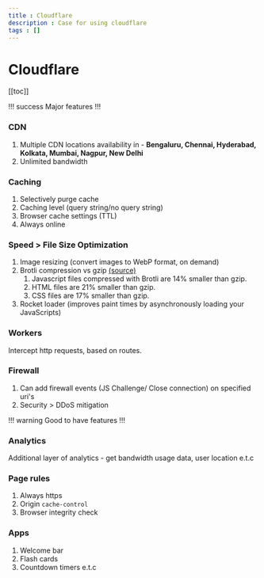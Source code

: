 ```yaml
---
title : Cloudflare
description : Case for using cloudflare
tags : []
---
```


# Cloudflare

[[toc]]

!!! success Major features
!!!

### CDN
1. Multiple CDN locations availability in - __Bengaluru, Chennai, Hyderabad, Kolkata, Mumbai, Nagpur, New Delhi__
2. Unlimited bandwidth

### Caching
1. Selectively purge cache
2. Caching level (query string/no query string)
3. Browser cache settings (TTL)
4. Always online

### Speed > File Size Optimization
1. Image resizing (convert images to WebP format, on demand)
2. Brotli compression vs gzip [(source)](https://medium.com/oyotech/how-brotli-compression-gave-us-37-latency-improvement-14d41e50fee4)
   1. Javascript files compressed with Brotli are 14% smaller than gzip.
   2. HTML files are 21% smaller than gzip.
   3. CSS files are 17% smaller than gzip.
3. Rocket loader (improves paint times by asynchronously loading your JavaScripts)

### Workers
Intercept http requests, based on routes.

### Firewall
1. Can add firewall events (JS Challenge/ Close connection) on specified uri's
2. Security > DDoS mitigation

!!! warning Good to have features
!!!

### Analytics
Additional layer of analytics - get bandwidth usage data, user location e.t.c

### Page rules
1. Always https
2. Origin `cache-control`
3. Browser integrity check

### Apps
1.  Welcome bar
2.  Flash cards
3.  Countdown timers e.t.c